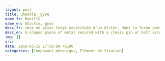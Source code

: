 ```yaml
---
layout: post
title: Shackle,_gyve
name_fr: Manille
name_en: Shackle, gyve
desc_fr: ièce en acier forgé constituée d'un étrier, dont la forme peut être variable (U, lyre, rond), fermée par un axe mobile &#58; celui-ci peut être un boulon ou un système plus sophistiqué. La manille sert à relier, généralement de manière provisoire, un cordage ou une chaîne avec des objets sur lesquels une traction doit s'exercer verticalement ou horizontalement. La liaison peut être réalisée directement sur l'objet, si celui-ci comporte un anneau, ou par l'intermédiaire d'un cordage, d'une élingue ou d'une chaîne solidaire de l'objet.
desc_en: U-shaped piece of metal secured with a clevis pin or bolt across the opening, or a hinged metal loop secured with a quick-release locking pin mechanism.
img: []
src: 
date: 2019-03-15 17:58:00 +0100
categories: [Composant mécanique, Elément de fixation]
---
```

